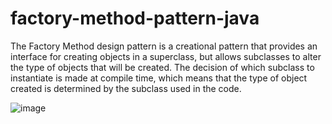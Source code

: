 # factory-method-pattern-java

The Factory Method design pattern is a creational pattern that provides an interface for creating objects in a superclass, but allows subclasses to alter the type of objects that will be created.
The decision of which subclass to instantiate is made at compile time, which means that the type of object created is determined by the subclass used in the code.

![image](https://github.com/pzagoris/factory-method-pattern-java/assets/32551826/9c0a935e-cf18-4737-9b6f-8711d890bb9a)
